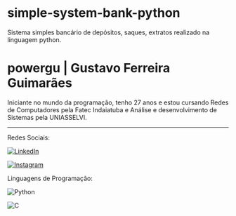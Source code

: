 # simple-system-bank-python
Sistema simples bancário de depósitos, saques, extratos realizado na linguagem python.

# powergu | Gustavo Ferreira Guimarães  

Iniciante no mundo da programação, tenho 27 anos e estou cursando Redes de Computadores pela Fatec Indaiatuba e Análise e desenvolvimento de Sistemas pela UNIASSELVI.

_______________________________________________________

Redes Sociais: 

[![LinkedIn](https://img.shields.io/badge/LinkedIn-000?style=for-the-badge&logo=linkedin&logoColor=0E76A8)](https://www.linkedin.com/in/gustavo-ferreira-guimar%C3%A3es-aa5210232/) 

[![Instagram](https://img.shields.io/badge/Instagram-000?style=for-the-badge&logo=instagram)](https://www.instagram.com/gustavoshinoda/)

Linguagens de Programação:

![Python](https://img.shields.io/badge/Python-000?style=for-the-badge&logo=python)

![C](https://img.shields.io/badge/C-000?style=for-the-badge&logo=c)
